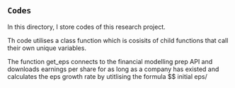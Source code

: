 ## `Codes`
In this directory, I store codes of this research project. 

Th code utilises a class function which is cosisits of child functions that 
call their own unique variables. 

The function get_eps connects to the financial modelling prep API and downloads earnings per share for as long as a company has existed and calculates the eps growth rate by utitlising the formula 
$$ initial eps/ 